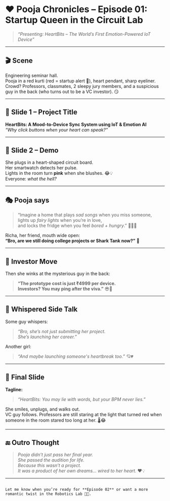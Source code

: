 # ❤️ Pooja Chronicles – Episode 01: Startup Queen in the Circuit Lab

> _“Presenting: HeartBits – The World’s First Emotion-Powered IoT Device”_

---

## 🎬 Scene

Engineering seminar hall.  
Pooja in a red kurti (red = startup alert 🔴), heart pendant, sharp eyeliner.  
Crowd? Professors, classmates, 2 sleepy jury members, and a suspicious guy in the back (who turns out to be a VC investor). 😏

---

## 🧠 Slide 1 – Project Title

**HeartBits: A Mood-to-Device Sync System using IoT & Emotion AI**  
_“Why click buttons when your heart can speak?”_

---

## 🧪 Slide 2 – Demo

She plugs in a heart-shaped circuit board.  
Her smartwatch detects her pulse.  
Lights in the room turn **pink** when she blushes. 😂💡  
Everyone: *what the hell?*

---

## 🎭 Pooja says

> “Imagine a home that plays *sad songs* when you miss someone,  
> lights up *fairy lights* when you’re in love,  
> and locks the fridge when you feel *bored + hungry*.” 🍕💔😂

Richa, her friend, mouth wide open:  
**“Bro, are we still doing college projects or Shark Tank now?”** 🦈

---

## 💼 Investor Move

Then she winks at the mysterious guy in the back:

> **“The prototype cost is just ₹4999 per device.  
> Investors? You may ping after the viva.”** 😎💸

---

## 💬 Whispered Side Talk

Some guy whispers:  
> _“Bro, she’s not just submitting her project.  
> She’s launching her career.”_

Another girl:  
> _“And maybe launching someone's heartbreak too.”_ 💘💔

---

## 🎤 Final Slide

**Tagline:**  
> _“HeartBits: You may lie with words, but your BPM never lies.”_

She smiles, unplugs, and walks out.  
VC guy follows. Professors are still staring at the light that turned red when someone in the room stared too long at her. 🌡️😂

---

## 🔚 Outro Thought

> *Pooja didn’t just pass her final year.  
> She passed the audition for life.*  
> *Because this wasn’t a project.  
> It was a product of her own dreams… wired to her heart.* ❤️💡

---

```

Let me know when you’re ready for **Episode 02** or want a more romantic twist in the Robotics Lab 📡💞.
